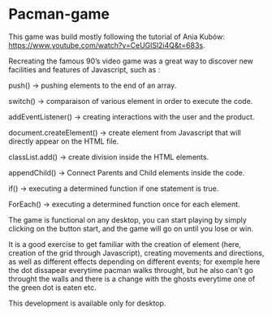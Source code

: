 # Pacman-game

This game was build mostly following the tutorial of Ania Kubów: https://www.youtube.com/watch?v=CeUGlSl2i4Q&t=683s.

Recreating the famous 90’s video game was a great way to discover new facilities and features of Javascript, such as :

push() -> pushing elements to the end of an array.

switch() -> comparaison of various element in order to execute the code.

addEventListener() -> creating interactions with the user and the product.

document.createElement() -> create element from Javascript that will directly appear on the HTML file.

classList.add() -> create division inside the HTML elements.

appendChild() -> Connect Parents and Child elements inside the code.

if() -> executing a determined function if one statement is true.

ForEach() -> executing a determined function once for each element.
 

The game is functional on any desktop, you can start playing by simply clicking on the button start, and the game will go on until you lose or win.

It is a good exercise to get familiar with the creation of element (here, creation of the grid through Javascript), creating movements and directions, as well as different effects depending on different events; for exemple here the dot dissapear everytime pacman walks throught, but he also can't go throught the walls and there is a change with the ghosts everytime one of the green dot is eaten etc.


This development is available only for desktop.
